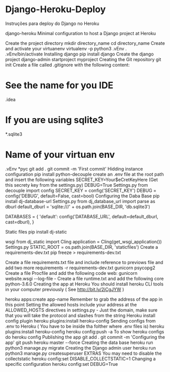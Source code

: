 # Django-Heroku-Deploy
Instruções para deploy do Django no Heroku

django-heroku
Minimal configuration to host a Django project at Heroku

Create the project directory
mkdir directory_name
cd directory_name
Create and activate your virtuanenv
virtualenv -p python3 .vEnv
. .vEnv/bin/activate
Installing django
pip install django
Create the django project
django-admin startproject myproject
Creating the Git repository
git init
Create a file called .gitignore with the following content:
# See the name for you IDE
.idea
# If you are using sqlite3
*.sqlite3
# Name of your virtuan env
.vEnv
*pyc
git add .
git commit -m 'First commit'
Hidding instance configuration
pip install python-decouple
create an .env file at the root path and insert the following variables
SECRET_KEY=Your$eCretKeyHere (Get this secrety key from the settings.py)
DEBUG=True
Settings.py
from decouple import config
SECRET_KEY = config('SECRET_KEY')
DEBUG = config('DEBUG', default=False, cast=bool)
Configuring the Daba Base
pip install dj-database-url
Settings.py
from dj_database_url import parse as dburl
default_dburl = 'sqlite:///' + os.path.join(BASE_DIR, 'db.sqlite3')

DATABASES = { 'default': config('DATABASE_URL', default=default_dburl, cast=dburl), }

Static files
pip install dj-static

wsgi
from dj_static import Cling
application = Cling(get_wsgi_application())
Settings.py
STATIC_ROOT = os.path.join(BASE_DIR, 'staticfiles')
Create a requirements-dev.txt
pip freeze > requirements-dev.txt

Create a file requirements.txt file and include reference to previows file and add two more requirements
-r requirements-dev.txt
gunicorn
psycopg2
Create a file Procfile and add the following code
web: gunicorn website.wsgi --log-file -
Create a file runtime.txt and add the following core
python-3.6.0
Creating the app at Heroku
You should install heroku CLI tools in your computer previously ( See http://bit.ly/2jCgJYW )

heroku apps:create app-name Remember to grab the address of the app in this point
Setting the allowed hosts
include your address at the ALLOWED_HOSTS directives in settings.py - Just the domain, make sure that you will take the protocol and slashes from the string
Heroku install config plugin
heroku plugins:install heroku-config
Sending configs from .env to Heroku ( You have to be inside tha folther where .env files is)
heroku plugins:install heroku-config
heroku config:push -a
To show heroku configs do
heroku config
Publishing the app
git add .
git commit -m 'Configuring the app'
git push heroku master --force
Creating the data base
heroku run python3 manage.py migrate
Creating the Django admin user
heroku run python3 manage.py createsuperuser
EXTRAS
You may need to disable the collectstatic
heroku config:set DISABLE_COLLECTSTATIC=1
Changing a specific configuration
heroku config:set DEBUG=True
